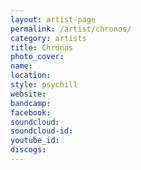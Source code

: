 ```yaml
---
layout: artist-page
permalink: /artist/chronos/
category: artists
title: Chronos
photo_cover: 
name: 
location: 
style: psychill
website: 
bandcamp: 
facebook: 
soundcloud: 
soundcloud-id: 
youtube_id: 
discogs: 
---
```

